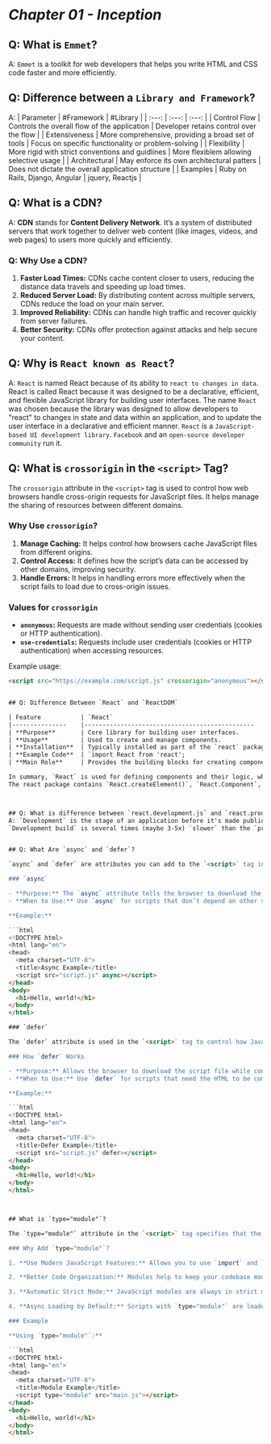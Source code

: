 # _Chapter 01 - Inception_

## Q: What is `Emmet`?
A: `Emmet` is a toolkit for web developers that helps you write HTML and CSS code faster and more efficiently.


## Q: Difference between a `Library and Framework`?
A: 
| Parameter      | #Framework                                           | #Library                                            |
| :---:          | :---:                                                | :---:                                               |
| Control Flow   | Controls the overall flow of the application         | Developer retains control over the flow             |
| Extensiveness  | More comprehensive, providing a broad set of tools   | Focus on specific functionality or problem-solving  |
| Flexibility    | More rigid with strict conventions and guidlines     | More flexiblem allowing selective usage             |
| Architectural  | May enforce its own architectural patters            | Does not dictate the overall application structure  |
| Examples       | Ruby on Rails, Django, Angular                       | jquery, Reactjs                                     |


## Q: What is a CDN?

A: **CDN** stands for **Content Delivery Network**. It’s a system of distributed servers that work together to deliver web content (like images, videos, and web pages) to users more quickly and efficiently.

### Q: Why Use a CDN?

1. **Faster Load Times:** CDNs cache content closer to users, reducing the distance data travels and speeding up load times.
2. **Reduced Server Load:** By distributing content across multiple servers, CDNs reduce the load on your main server.
3. **Improved Reliability:** CDNs can handle high traffic and recover quickly from server failures.
4. **Better Security:** CDNs offer protection against attacks and help secure your content.


## Q: Why is `React known as React`?
A: `React` is named React because of its ability to `react to changes in data`.
React is called React because it was designed to be a declarative, efficient, and flexible JavaScript library for building user interfaces.
The name `React` was chosen because the library was designed to allow developers to "react" to changes in state and data within an application, and to update the user interface in a declarative and efficient manner.
`React` is a `JavaScript-based UI development library`. `Facebook` and an `open-source developer community` run it.


## Q: What is `crossorigin` in the `<script>` Tag?

The `crossorigin` attribute in the `<script>` tag is used to control how web browsers handle cross-origin requests for JavaScript files. It helps manage the sharing of resources between different domains.

### Why Use `crossorigin`?

1. **Manage Caching:** It helps control how browsers cache JavaScript files from different origins.
2. **Control Access:** It defines how the script’s data can be accessed by other domains, improving security.
3. **Handle Errors:** It helps in handling errors more effectively when the script fails to load due to cross-origin issues.

### Values for `crossorigin`

- **`anonymous`:** Requests are made without sending user credentials (cookies or HTTP authentication).
- **`use-credentials`:** Requests include user credentials (cookies or HTTP authentication) when accessing resources.

Example usage:

```html
<script src="https://example.com/script.js" crossorigin="anonymous"></script>


## Q: Difference Between `React` and `ReactDOM`

| Feature           | `React`                                               | `ReactDOM`                                      |
|---------------    |-----------------------------------------------        |-------------------------------------------------|
| **Purpose**       | Core library for building user interfaces.            | Library for rendering React components to the DOM. |
| **Usage**         | Used to create and manage components.                 | Used to render components to the web page.      |
| **Installation**  | Typically installed as part of the `react` package.   | Typically installed as part of the `react-dom` package. |
| **Example Code**  | `import React from 'react';                           | `import ReactDOM from 'react-dom';`|
| **Main Role**     | Provides the building blocks for creating components and managing their state and props. | Handles rendering of components to the browser’s DOM and updates the DOM. |

In summary, `React` is used for defining components and their logic, while `ReactDOM` is used for rendering these components into the actual web page.
The react package contains `React.createElement()`, `React.Component`, `React.Children`, and other helpers related to elements and component classes. You can think of these as the isomorphic or universal helpers that you need to build components. The react-dom package contains `ReactDOM.render()`, and in react-dom/server we have server-side rendering support with `ReactDOMServer.renderToString()` and `ReactDOMServer.renderToStaticMarkup()`.



## Q: What is difference between `react.development.js` and `react.production.js` files via `CDN`?
A: `Development` is the stage of an application before it's made public while `production` is the term used for the same application when it's made `public`.
`Development build` is several times (maybe 3-5x) `slower` than the `production build`.


## Q: What Are `async` and `defer`?

`async` and `defer` are attributes you can add to the `<script>` tag in HTML to control how JavaScript files are loaded and executed. They help improve page load times and performance.

### `async`

- **Purpose:** The `async` attribute tells the browser to download the script file asynchronously while the HTML page continues to load. The script will be executed as soon as it is downloaded, which might happen before or after the HTML is fully parsed.
- **When to Use:** Use `async` for scripts that don’t depend on other scripts or the HTML content. Good for scripts like analytics or ads that can load independently.

**Example:**

```html
<!DOCTYPE html>
<html lang="en">
<head>
  <meta charset="UTF-8">
  <title>Async Example</title>
  <script src="script.js" async></script>
</head>
<body>
  <h1>Hello, world!</h1>
</body>
</html>

### `defer`

The `defer` attribute is used in the `<script>` tag to control how JavaScript files are loaded and executed. It ensures that the script will be downloaded asynchronously while the HTML document continues to be parsed, but the script will only be executed after the HTML is fully loaded.

### How `defer` Works

- **Purpose:** Allows the browser to download the script file while continuing to parse the HTML. The script is executed only after the HTML document is fully parsed.
- **When to Use:** Use `defer` for scripts that need the HTML to be completely loaded before they execute. Ideal for scripts that interact with the DOM or depend on the structure of the page.

**Example:**

```html
<!DOCTYPE html>
<html lang="en">
<head>
  <meta charset="UTF-8">
  <title>Defer Example</title>
  <script src="script.js" defer></script>
</head>
<body>
  <h1>Hello, world!</h1>
</body>
</html>



## What is `type="module"`?

The `type="module"` attribute in the `<script>` tag specifies that the script should be treated as an ES6 (ECMAScript 2015) module. This allows you to use modern JavaScript features like `import` and `export` within your scripts.

### Why Add `type="module"`?

1. **Use Modern JavaScript Features:** Allows you to use `import` and `export` statements to include and share code between different JavaScript files. This helps in organizing and managing your code better.

2. **Better Code Organization:** Modules help to keep your codebase modular and maintainable by dividing it into smaller, reusable pieces.

3. **Automatic Strict Mode:** JavaScript modules are always in strict mode, which enforces better coding practices and helps prevent common coding errors.

4. **Async Loading by Default:** Scripts with `type="module"` are loaded asynchronously by default, which means they do not block the HTML parsing.

### Example

**Using `type="module"`:**

```html
<!DOCTYPE html>
<html lang="en">
<head>
  <meta charset="UTF-8">
  <title>Module Example</title>
  <script type="module" src="main.js"></script>
</head>
<body>
  <h1>Hello, world!</h1>
</body>
</html>

